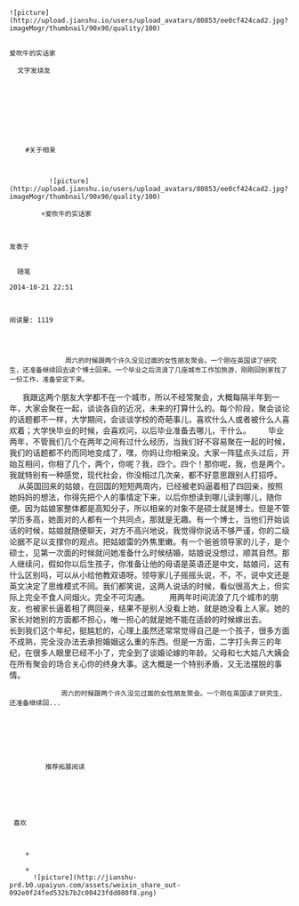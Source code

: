 
    
  
    ![picture](http://upload.jianshu.io/users/upload_avatars/80853/ee0cf424cad2.jpg?imageMogr/thumbnail/90x90/quality/100)
    

    爱吹牛的实话家
  
      文字发烧友

  
  
    
  


    
      
        #关于相亲
        
          
            
              ![picture](http://upload.jianshu.io/users/upload_avatars/80853/ee0cf424cad2.jpg?imageMogr/thumbnail/90x90/quality/100)
            
            +爱吹牛的实话家
        
        
    
    发表于 

    
      随笔

    2014-10-21 22:51

    

    阅读量: 1119
  


        
                  周六的时候跟两个许久没见过面的女性朋友聚会。一个刚在英国读了研究生，还准备继续回去读个博士回来。一个毕业之后流浪了几座城市工作加旅游，刚刚回到家找了一份工作，准备安定下来。
        我跟这两个朋友大学都不在一个城市，所以不经常聚会，大概每隔半年到一年，大家会聚在一起，谈谈各自的近况，未来的打算什么的。每个阶段，聚会谈论的话题都不一样，大学期间，会谈谈学校的奇葩事儿，喜欢什么人或者被什么人喜欢着；大学快毕业的时候，会喜欢问，以后毕业准备去哪儿，干什么。
         毕业两年，不管我们几个在两年之间有过什么经历，当我们好不容易聚在一起的时候，我们的话题都不约而同地变成了，嘿，你妈让你相亲没。大家一阵猛点头过后，开始互相问，你相了几个，两个，你呢？我，四个。四个！那你呢，我，也是两个。我就特别有一种感觉，现代社会，你没相过几次亲，都不好意思跟别人打招呼。
        从英国回来的姑娘，在回国的短短两周内，已经被老妈逼着相了四回亲，按照她妈妈的想法，你得先把个人的事情定下来，以后你想读到哪儿读到哪儿，随你便。因为姑娘家整体都是高知分子，所以相亲的对象不是硕士就是博士。但是不管学历多高，她面对的人都有一个共同点，那就是无趣。有一个博士，当他们开始谈话的时候，姑娘就随便聊天，对方不高兴地说，我觉得你说话不够严谨，你的二级论据不足以支撑你的观点。把姑娘雷的外焦里嫩。有一个爸爸领导家的儿子，是个硕士，见第一次面的时候就问她准备什么时候结婚，姑娘说没想过，顺其自然。那人继续问，假如你以后生孩子，你准备让他的母语是英语还是中文，姑娘问，这有什么区别吗，可以从小给他教双语呀。领导家儿子摇摇头说，不，不，说中文还是英文决定了思维模式不同。我们都笑说，这两人说话的时候，看似很高大上，但实际上完全不食人间烟火。完全不可沟通。
          用两年时间流浪了几个城市的朋友，也被家长逼着相了两回亲，结果不是别人没看上她，就是她没看上人家。她的家长对她别的方面都不担心，唯一担心的就是她不能在适龄的时候嫁出去。 
          长到我们这个年纪，挺尴尬的，心理上虽然还常常觉得自己是一个孩子，很多方面不成熟，完全没办法去承担婚姻这么重的东西。但是一方面，二字打头奔三的年纪，在很多人眼里已经不小了，完全到了谈婚论嫁的年龄。父母和七大姑八大姨会在所有聚会的场合关心你的终身大事。这大概是一个特别矛盾，又无法摆脱的事情。
         
          

        
                 周六的时候跟两个许久没见过面的女性朋友聚会。一个刚在英国读了研究生，还准备继续回...
      
    
    
      
      
      
          
             推荐拓展阅读
        
      
    
    
      
          
     喜欢

      
      
        +
                  
        +
          ![picture](http://jianshu-prd.b0.upaiyun.com/assets/weixin_share_out-092e0f24fed532b7b2c00423fdd080f8.png)
        
      
    
  


